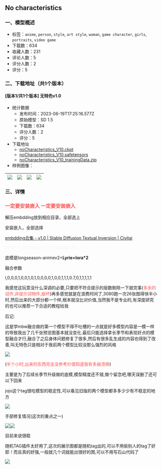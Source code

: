 ## No characteristics
### 一、模型概述

- 标签：`anime`, `person`, `style`, `art style`, `woman`, `game character`, `girls`, `portraits`, `video game`
- 下载数：634
- 收藏人数：231
- 评论人数：5
- 评分人数：2
- 评分：5

### 二、下载地址（共1个版本）

#### [版本1/共1个版本] 无特色v1.0

- 统计数据
  - 发布时间：2023-06-19T17:25:16.577Z
  - 原始模型：SD 1.5
  - 下载数：634
  - 评分人数：2
  - 评分：5
- 下载地址
  - [noCharacteristics_V10.ckpt](https://civitai.com/api/download/models/94474?type=Model&format=PickleTensor&size=pruned&fp=fp16)
  - [noCharacteristics_V10.safetensors](https://civitai.com/api/download/models/94474)
  - [noCharacteristics_V10_trainingData.zip](https://civitai.com/api/download/models/94474?type=Training%20Data)
- 样例图像：

| <img src="https://image.civitai.com/xG1nkqKTMzGDvpLrqFT7WA/f2f8e50b-0909-4977-b8df-1b0efe21068e/width=450/1209800.jpeg" /> | <img src="https://image.civitai.com/xG1nkqKTMzGDvpLrqFT7WA/cc98cc46-b230-451c-8d13-ae29e47399ae/width=450/1130066.jpeg" /> | <img src="https://image.civitai.com/xG1nkqKTMzGDvpLrqFT7WA/f863ace6-6ac5-45ee-816e-386f82c7839c/width=450/1209803.jpeg" /> | <img src="https://image.civitai.com/xG1nkqKTMzGDvpLrqFT7WA/dbca4c0c-7e90-4752-8796-6abfdc2fcaf3/width=450/1210060.jpeg" /> |
| ---- | ---- | ---- | ---- |


### 三、详情
<h3 id="heading-2"><span style="color:rgb(250, 82, 82)">一定要安装嵌入 一定要安装嵌入</span></h3><p>解压embdding放到相应目录，全部选上</p><p>安装嵌入，全部选择</p><p><a target="_blank" rel="ugc" href="https://civitai.com/models/89800/embdding">embdding合集 - v1.0 | Stable Diffusion Textual Inversion | Civitai</a></p><p><span style="color:rgb(243, 244, 246)">DPM++ 2M Karras + R-ESRGAN 4x+</span></p><p>底模是longseason-animev2+<strong>Lyrie+lora*2</strong></p><p>融合参数</p><p>l,0,0,0,1,0,0,1,0,1,0,0,0,0,1,0,0,1,1,1,0.7,0,1,1,1,1,1</p><p>我感觉这玩意没什么深调的必要,只要把不符合提示的层数剔除一下就完事(<span style="color:rgb(250, 82, 82)">多余的动作,非提示词物件,崩坏</span>)再多感觉就是在浪费时间了,3080跑一次26张图得快半小时,然后出来的大部分都一个样,根本就没比对价值,当然我不是专业的,有深度研究的也可以推荐一下合适的教程给我</p><p></p><p>后记:</p><p>这是学mbw融合做的第一个模型不得不吐槽的一点就是好多模型内容是一模一样的导致我出了几千张预览图基本就没变化.最后只能选择拿长季节和表现好点的模型融合才行,融合了之后身体问题修复了很多,然后有很多乱生成的内容也得到了改善,叫无特色只是相对于我前两个模型比较没那么强烈的风格</p><p></p><p><img src="https://image.civitai.com/xG1nkqKTMzGDvpLrqFT7WA/e40e9201-6403-4dd1-be07-c86732d5605d/width=525/e40e9201-6403-4dd1-be07-c86732d5605d.jpeg" /></p><p>(<span style="color:rgb(250, 82, 82)">半个小时,出来的东西完全没参考价值知道我有多崩溃嘛</span>)</p><p></p><p>主要是为了后续长季节升级做的底模,模型精度还不错,做个留念吧,哪天误删了还可以下回来</p><p></p><p>jojo这个tag很吃模型的稳定性,可以看见旧版的两个模型都多多少少有不稳定的地方</p><p><img src="https://image.civitai.com/xG1nkqKTMzGDvpLrqFT7WA/47cdb323-db54-442e-b89b-2b9b685b046e/width=525/47cdb323-db54-442e-b89b-2b9b685b046e.jpeg" /></p><p>手部修复情况(这次的重点之一)</p><p><img src="https://image.civitai.com/xG1nkqKTMzGDvpLrqFT7WA/319dabd0-8d90-404d-b8d8-98af90214d56/width=525/319dabd0-8d90-404d-b8d8-98af90214d56.jpeg" /><img src="https://image.civitai.com/xG1nkqKTMzGDvpLrqFT7WA/e4100dc3-3097-4731-bd41-5aac988b9b55/width=525/e4100dc3-3097-4731-bd41-5aac988b9b55.jpeg" /></p><p>目前来说很稳</p><p></p><p>随机TAG插件太好用了,这次的展示图都是随机tag出的,可以不用偷别人的tag了好耶！而且真的好强,一般就几个词就能出很好的图,可以不用写石山代码了</p><p><img src="https://image.civitai.com/xG1nkqKTMzGDvpLrqFT7WA/33174675-8260-45e3-9870-54fcca107f89/width=525/33174675-8260-45e3-9870-54fcca107f89.jpeg" /></p>